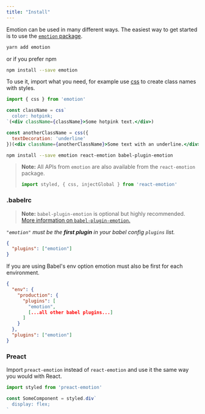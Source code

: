 ```yaml
---
title: "Install"
---
```


Emotion can be used in many different ways. The easiest way to get started is to use the [`emotion` package](https://emotion.sh/docs/emotion).

```bash
yarn add emotion
```

or if you prefer npm

```bash
npm install --save emotion
```

To use it, import what you need, for example use [css](https://emotion.sh/docs/css) to create class names with styles.

```jsx
import { css } from 'emotion'

const className = css`
  color: hotpink;
`(<div className={className}>Some hotpink text.</div>)

const anotherClassName = css({
  textDecoration: 'underline'
})(<div className={anotherClassName}>Some text with an underline.</div>)
```

```bash
npm install --save emotion react-emotion babel-plugin-emotion
```

> **Note:** All APIs from `emotion` are also available from the `react-emotion` package.
>
> ```javascript
> import styled, { css, injectGlobal } from 'react-emotion'
> ```

### .babelrc

> **Note:** `babel-plugin-emotion` is optional but highly recommended. [More information on `babel-plugin-emotion`.](docs/babel)

_`"emotion"` must be the **first plugin** in your babel config `plugins` list._

```json
{
  "plugins": ["emotion"]
}
```

If you are using Babel's env option emotion must also be first for each environment.

```json
{
  "env": {
    "production": {
      "plugins": [
        "emotion",
        [...all other babel plugins...]
      ]
    }
  },
  "plugins": ["emotion"]
}
```

### Preact

Import `preact-emotion` instead of `react-emotion` and use it the same way you would with React.

```jsx
import styled from 'preact-emotion'

const SomeComponent = styled.div`
  display: flex;
`
```
